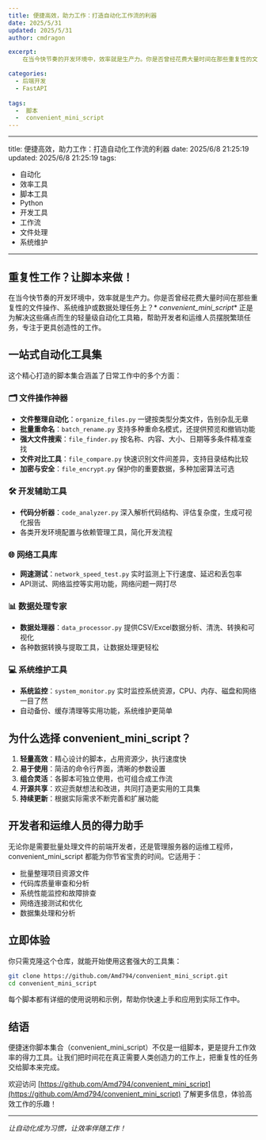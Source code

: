 ```yaml
---
title: 便捷高效，助力工作：打造自动化工作流的利器  
date: 2025/5/31  
updated: 2025/5/31  
author: cmdragon 

excerpt: 
    在当今快节奏的开发环境中，效率就是生产力。你是否曾经花费大量时间在那些重复性的文件操作、系统维护或数据处理任务上？convenient_mini_script 正是为解决这些痛点而生的轻量级自动化工具箱，帮助开发者和运维人员摆脱繁琐任务，专注于更具创造性的工作。

categories:
  - 后端开发
  - FastAPI  
  
tags:
  -  脚本
  -  convenient_mini_script
---
```


---
title: 便捷高效，助力工作：打造自动化工作流的利器
date: 2025/6/8 21:25:19
updated: 2025/6/8 21:25:19
tags:
  - 自动化
  - 效率工具
  - 脚本工具
  - Python
  - 开发工具
  - 工作流
  - 文件处理
  - 系统维护
  
---


## 重复性工作？让脚本来做！

在当今快节奏的开发环境中，效率就是生产力。你是否曾经花费大量时间在那些重复性的文件操作、系统维护或数据处理任务上？*
*convenient_mini_script** 正是为解决这些痛点而生的轻量级自动化工具箱，帮助开发者和运维人员摆脱繁琐任务，专注于更具创造性的工作。

## 一站式自动化工具集

这个精心打造的脚本集合涵盖了日常工作中的多个方面：

### 🗂️ 文件操作神器

* **文件整理自动化**：`organize_files.py` 一键按类型分类文件，告别杂乱无章
* **批量重命名**：`batch_rename.py` 支持多种重命名模式，还提供预览和撤销功能
* **强大文件搜索**：`file_finder.py` 按名称、内容、大小、日期等多条件精准查找
* **文件对比工具**：`file_compare.py` 快速识别文件间差异，支持目录结构比较
* **加密与安全**：`file_encrypt.py` 保护你的重要数据，多种加密算法可选

### 🛠️ 开发辅助工具

* **代码分析器**：`code_analyzer.py` 深入解析代码结构、评估复杂度，生成可视化报告
* 各类开发环境配置与依赖管理工具，简化开发流程

### 🌐 网络工具库

* **网速测试**：`network_speed_test.py` 实时监测上下行速度、延迟和丢包率
* API测试、网络监控等实用功能，网络问题一网打尽

### 📊 数据处理专家

* **数据处理器**：`data_processor.py` 提供CSV/Excel数据分析、清洗、转换和可视化
* 各种数据转换与提取工具，让数据处理更轻松

### 💻 系统维护工具

* **系统监控**：`system_monitor.py` 实时监控系统资源，CPU、内存、磁盘和网络一目了然
* 自动备份、缓存清理等实用功能，系统维护更简单

## 为什么选择 convenient_mini_script？

1. **轻量高效**：精心设计的脚本，占用资源少，执行速度快
2. **易于使用**：简洁的命令行界面，清晰的参数设置
3. **组合灵活**：各脚本可独立使用，也可组合成工作流
4. **开源共享**：欢迎贡献想法和改进，共同打造更实用的工具集
5. **持续更新**：根据实际需求不断完善和扩展功能

## 开发者和运维人员的得力助手

无论你是需要批量处理文件的前端开发者，还是管理服务器的运维工程师，convenient_mini_script 都能为你节省宝贵的时间。它适用于：

* 批量整理项目资源文件
* 代码库质量审查和分析
* 系统性能监控和故障排查
* 网络连接测试和优化
* 数据集处理和分析

## 立即体验

你只需克隆这个仓库，就能开始使用这套强大的工具集：

```bash
git clone https://github.com/Amd794/convenient_mini_script.git
cd convenient_mini_script
```

每个脚本都有详细的使用说明和示例，帮助你快速上手和应用到实际工作中。

## 结语

便捷迷你脚本集合（convenient_mini_script）不仅是一组脚本，更是提升工作效率的得力工具。让我们把时间花在真正需要人类创造力的工作上，把重复性的任务交给脚本来完成。

欢迎访问 [https://github.com/Amd794/convenient_mini_script](https://github.com/Amd794/convenient_mini_script)
了解更多信息，体验高效工作的乐趣！

---

*让自动化成为习惯，让效率伴随工作！*
